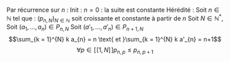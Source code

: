 Par récurrence sur $n$ : 
Init : $n = 0$ : la suite est constante 
Hérédité : 
Soit $n \in \mathbb{N}$ tel que : $(p_{n, N})_{N \in \mathbb{N}}$ soit croissante et constante à partir de $n$
Soit $N\in \mathbb{N}^{*}$, 
Soit $(a_{1}, \dots, a_{n}) \in P_{n, N}$
Soit $(a'_{1}, \dots, a'_{n}) \in P_{n+1, N}$
$$\sum_{k = 1}^{N} k a_{n} = n \text{ et }\sum_{k = 1}^{N} k a'_{n} = n+1$$
$$\forall p \in [\![1, N]\!]p_{n, p} \leq p_{n, p+1}$$
$$$$